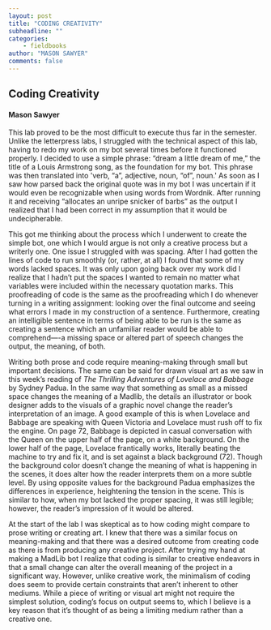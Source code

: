 ```yaml
---
layout: post
title: "CODING CREATIVITY"
subheadline: ""
categories:
    - fieldbooks
author: "MASON SAWYER"
comments: false
---
```

## Coding Creativity
#### Mason Sawyer
This lab proved to be the most difficult to execute thus far in the semester. Unlike the letterpress labs, I struggled with the technical aspect of this lab, having to redo my work on my bot several times before it functioned properly. I decided to use a simple phrase: “dream a little dream of me,” the title of a Louis Armstrong song, as the foundation for my bot. This phrase was then translated into 'verb, “a”, adjective, noun, “of”, noun.' As soon as I saw how parsed back the original quote was in my bot I was uncertain if it would even be recognizable when using words from Wordnik. After running it and receiving “allocates an unripe snicker of barbs” as the output I realized that I had been correct in my assumption that it would be undecipherable. 

This got me thinking about the process which I underwent to create the simple bot, one which I would argue is not only a creative process but a writerly one. One issue I struggled with was spacing. After I had gotten the lines of code to run smoothly (or, rather, at all) I found that some of my words lacked spaces. It was only upon going back over my work did I realize that I hadn’t put the spaces I wanted to remain no matter what variables were included within the necessary quotation marks. This proofreading of code is the same as the proofreading which I do whenever turning in a writing assignment: looking over the final outcome and seeing what errors I made in my construction of a sentence. Furthermore, creating an intelligible sentence in terms of being able to be run is the same as creating a sentence which an unfamiliar reader would be able to comprehend—-a missing space or altered part of speech changes the output, the meaning, of both. 

Writing both prose and code require meaning-making through small but important decisions. The same can be said for drawn visual art as we saw in this week’s reading of _The Thrilling Adventures of Lovelace and Babbage_ by Sydney Padua. In the same way that something as small as a missed space changes the meaning of a Madlib, the details an illustrator or book designer adds to the visuals of a graphic novel change the reader’s interpretation of an image. A good example of this is when Lovelace and Babbage are speaking with Queen Victoria and Lovelace must rush off to fix the engine. On page 72, Babbage is depicted in casual conversation with the Queen on the upper half of the page, on a white background. On the lower half of the page, Lovelace frantically works, literally beating the machine to try and fix it, and is set against a black background (72). Though the background color doesn’t change the meaning of what is happening in the scenes, it does alter how the reader interprets them on a more subtle level. By using opposite values for the background Padua emphasizes the differences in experience, heightening the tension in the scene. This is similar to how, when my bot lacked the proper spacing, it was still legible; however, the reader’s impression of it would be altered. 

At the start of the lab I was skeptical as to how coding might compare to prose writing or creating art. I knew that there was a similar focus on meaning-making and that there was a desired outcome from creating code as there is from producing any creative project. After trying my hand at making a MadLib bot I realize that coding is similar to creative endeavors in that a small change can alter the overall meaning of the project in a significant way. However, unlike creative work, the minimalism of coding does seem to provide certain constraints that aren’t inherent to other mediums. While a piece of writing or visual art might not require the simplest solution, coding’s focus on output seems to, which I believe is a key reason that it’s thought of as being a limiting medium rather than a creative one. 
